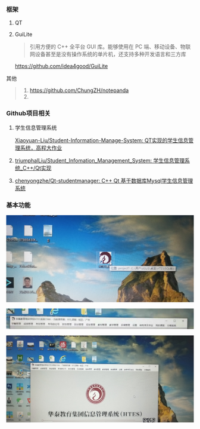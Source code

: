 

### 框架

1. QT

2. GuiLite

   > 引用方便的 C++ 全平台 GUI 库。能够使用在 PC 端、移动设备、物联网设备甚至是没有操作系统的单片机，还支持多种开发语言和三方库

   https://github.com/idea4good/GuiLite



其他

> 1. https://github.com/ChungZH/notepanda
> 2. 







### Github项目相关

1. 学生信息管理系统

   [Xiaoyuan-Liu/Student-Information-Manage-System: QT实现的学生信息管理系统，高程大作业](https://github.com/Xiaoyuan-Liu/Student-Information-Manage-System)

2. [triumphalLiu/Student_Infomation_Management_System: 学生信息管理系统_C++/Qt实现](https://github.com/triumphalLiu/Student_Infomation_Management_System)

3. [chenyongzhe/Qt-studentmanager: C++ Qt 基于数据库Mysql学生信息管理系统](https://github.com/chenyongzhe/Qt-studentmanager)





### 基本功能

![image-20210802235856416](imgs/image-20210802235856416.png)



![image-20210803000007362](imgs/image-20210803000007362.png)



![image-20210803000022300](imgs/image-20210803000022300.png)